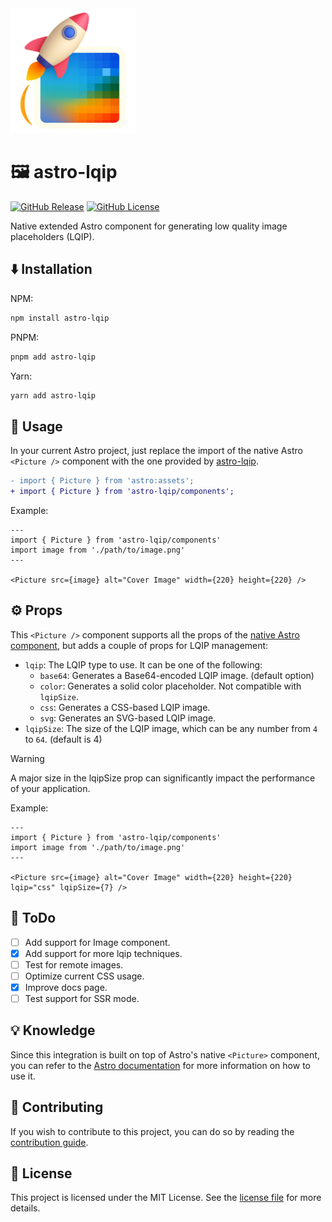 <a href="https://github.com/felixicaza/astro-lqip/">
  <img src="./assets/logo.png" alt="Astro LQIP Logo" width="200" height="200" />
</a>

# 🖼️ astro-lqip

[![GitHub Release](https://img.shields.io/github/v/release/felixicaza/astro-lqip?logo=npm)](https://www.npmjs.com/package/astro-lqip)
[![GitHub License](https://img.shields.io/github/license/felixicaza/astro-lqip)](https://github.com/felixicaza/astro-lqip/blob/main/LICENSE)

Native extended Astro component for generating low quality image placeholders (LQIP).

## ⬇️ Installation

NPM:

```bash
npm install astro-lqip
```

PNPM:

```bash
pnpm add astro-lqip
```

Yarn:

```bash
yarn add astro-lqip
```

## 🚀 Usage

In your current Astro project, just replace the import of the native Astro `<Picture />` component with the one provided by [astro-lqip](https://www.npmjs.com/package/astro-lqip).

```diff
- import { Picture } from 'astro:assets';
+ import { Picture } from 'astro-lqip/components';
```

Example:

```astro
---
import { Picture } from 'astro-lqip/components'
import image from './path/to/image.png'
---

<Picture src={image} alt="Cover Image" width={220} height={220} />
```

## ⚙️ Props

This `<Picture />` component supports all the props of the [native Astro component](https://docs.astro.build/en/reference/modules/astro-assets/#picture-properties), but adds a couple of props for LQIP management:

- `lqip`: The LQIP type to use. It can be one of the following:
  - `base64`: Generates a Base64-encoded LQIP image. (default option)
  - `color`: Generates a solid color placeholder. Not compatible with `lqipSize`.
  - `css`: Generates a CSS-based LQIP image.
  - `svg`: Generates an SVG-based LQIP image.
- `lqipSize`: The size of the LQIP image, which can be any number from `4` to `64`. (default is 4)

> [!WARNING]
> A major size in the lqipSize prop can significantly impact the performance of your application.

Example:

```astro
---
import { Picture } from 'astro-lqip/components'
import image from './path/to/image.png'
---

<Picture src={image} alt="Cover Image" width={220} height={220} lqip="css" lqipSize={7} />
```

## 📝 ToDo

- [ ] Add support for Image component.
- [x] Add support for more lqip techniques.
- [ ] Test for remote images.
- [ ] Optimize current CSS usage.
- [x] Improve docs page.
- [ ] Test support for SSR mode.

## 💡 Knowledge

Since this integration is built on top of Astro's native `<Picture>` component, you can refer to the [Astro documentation](https://docs.astro.build/en/guides/images/#picture-) for more information on how to use it.

## 🤝 Contributing
If you wish to contribute to this project, you can do so by reading the [contribution guide](https://github.com/felixicaza/astro-lqip/blob/main/CONTRIBUTING.md).

## 📄 License
This project is licensed under the MIT License. See the [license file](https://github.com/felixicaza/astro-lqip/blob/main/LICENSE) for more details.
